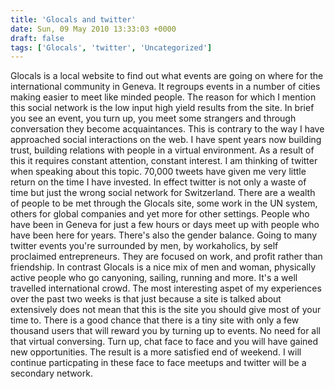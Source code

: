 ```yaml
---
title: 'Glocals and twitter'
date: Sun, 09 May 2010 13:33:03 +0000
draft: false
tags: ['Glocals', 'twitter', 'Uncategorized']
---
```


Glocals is a local website to find out what events are going on where for the international community in Geneva. It regroups events in a number of cities making easier to meet like minded people. The reason for which I mention this social network is the low input high yield results from the site. In brief you see an event, you turn up, you meet some strangers and through conversation they become acquaintances. This is contrary to the way I have approached social interactions on the web. I have spent years now building trust, building relations with people in a virtual environment. As a result of this it requires constant attention, constant interest. I am thinking of twitter when speaking about this topic. 70,000 tweets have given me very little return on the time I have invested. In effect twitter is not only a waste of time but just the wrong social network for Switzerland. There are a wealth of people to be met through the Glocals site, some work in the UN system, others for global companies and yet more for other settings. People who have been in Geneva for just a few hours or days meet up with people who have been here for years. There's also the gender balance. Going to many twitter events you're surrounded by men, by workaholics, by self proclaimed entrepreneurs. They are focused on work, and profit rather than friendship. In contrast Glocals is a nice mix of men and woman, physically active people who go canyoning, sailing, running and more. It's a well travelled international crowd. The most interesting aspet of my experiences over the past two weeks is that just because a site is talked about extensively does not mean that this is the site you should give most of your time to. There is a good chance that there is a tiny site with only a few thousand users that will reward you by turning up to events. No need for all that virtual conversing. Turn up, chat face to face and you will have gained new opportunities. The result is a more satisfied end of weekend. I will continue particpating in these face to face meetups and twitter will be a secondary network.